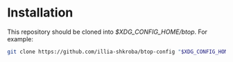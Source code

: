 # Installation

This repository should be cloned into *$XDG_CONFIG_HOME/btop*. For example:

```sh
git clone https://github.com/illia-shkroba/btop-config "$XDG_CONFIG_HOME/btop"
```
